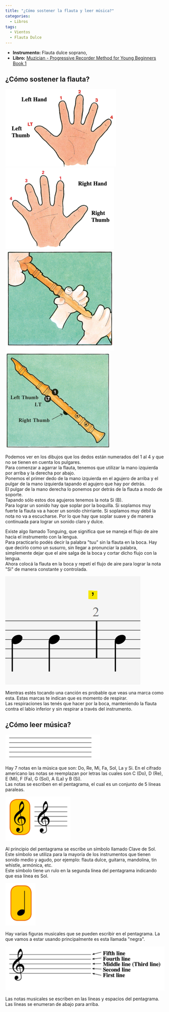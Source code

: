 ```yaml
---
title: "¿Cómo sostener la flauta y leer música?"
categories:
  - Libros
tags:
  - Vientos
  - Flauta Dulce
---
```


- **Instrumento:** Flauta dulce soprano,   
- **Libro:** [Muzician - Progressive Recorder Method for Young Beginners Book 1](/libros/muzician-progressive-recorder-method-for-young-beginners-book-1//)

## ¿Cómo sostener la flauta?

![¿Cómo sostener la flauta?](/assets/images/libros/muzician-progressive-recorder-method-for-young-beginners-book-1/001/01.png)
![¿Cómo sostener la flauta?](/assets/images/libros/muzician-progressive-recorder-method-for-young-beginners-book-1/001/02.png)
![¿Cómo sostener la flauta?](/assets/images/libros/muzician-progressive-recorder-method-for-young-beginners-book-1/001/03.png)
![¿Cómo sostener la flauta?](/assets/images/libros/muzician-progressive-recorder-method-for-young-beginners-book-1/001/04.png)

Podemos ver en los dibujos que los dedos están numerados del 1 al 4 y que no se tienen en cuenta los pulgares.  
Para comenzar a agarrar la flauta, tenemos que utilizar la mano izquierda por arriba y la derecha por abajo.  
Ponemos el primer dedo de la mano izquierda en el agujero de arriba y el pulgar de la mano izquierda tapando el agujero que hay por detrás.  
El pulgar de la mano derecha lo ponemos por detrás de la flauta a modo de soporte.  
Tapando sólo estos dos agujeros tenemos la nota Si (B).  
Para lograr un sonido hay que soplar por la boquilla. Si soplamos muy fuerte la flauta va a hacer un sonido chirriante. Si soplamos muy débil la nota no va a escucharse. Por lo que hay que soplar suave y de manera continuada para lograr un sonido claro y dulce.

Existe algo llamado Tonguing, que significa que se maneja el flujo de aire hacia el instrumento con la lengua.  
Para practicarlo podés decir la palabra "tuu" sin la flauta en la boca. Hay que decirlo como un susurro, sin llegar a pronunciar la palabra, simplemente dejar que el aire salga de la boca y cortar dicho flujo con la lengua.  
Ahora colocá la flauta en la boca y repetí el flujo de aire para lograr la nota "Si" de manera constante y controlada.

![¿Cómo sostener la flauta?](/assets/images/libros/muzician-progressive-recorder-method-for-young-beginners-book-1/001/05.png)

Mientras estés tocando una canción es probable que veas una marca como esta. Estas marcas te indican que es momento de respirar.  
Las respiraciones las tenés que hacer por la boca, manteniendo la flauta contra el labio inferior y sin respirar a través del instrumento.

## ¿Cómo leer música?

![¿Cómo sostener la flauta?](/assets/images/libros/muzician-progressive-recorder-method-for-young-beginners-book-1/001/06.png)

Hay 7 notas en la música que son: Do, Re, Mi, Fa, Sol, La y Si. En el cifrado americano las notas se reemplazan por letras las cuales son C (Do), D (Re), E (Mi), F (Fa), G (Sol), A (La) y B (Si).  
Las notas se escriben en el pentagrama, el cual es un conjunto de 5 líneas paraleas.

![¿Cómo sostener la flauta?](/assets/images/libros/muzician-progressive-recorder-method-for-young-beginners-book-1/001/07.png)

Al principio del pentagrama se escribe un símbolo llamado Clave de Sol. Este símbolo se utiliza para la mayoría de los instrumentos que tienen sonido medio y agudo, por ejemplo: flauta dulce, guitarra, mandolina, tin whistle, armónica, etc.  
Este símbolo tiene un rulo en la segunda línea del pentagrama indicando que esa línea es Sol.

![¿Cómo sostener la flauta?](/assets/images/libros/muzician-progressive-recorder-method-for-young-beginners-book-1/001/08.png)

Hay varias figuras musicales que se pueden escribir en el pentagrama. La que vamos a estar usando principalmente es esta llamada "negra".

![¿Cómo sostener la flauta?](/assets/images/libros/muzician-progressive-recorder-method-for-young-beginners-book-1/001/09.png)

Las notas musicales se escriben en las líneas y espacios del pentagrama. Las líneas se enumeran de abajo para arriba.
